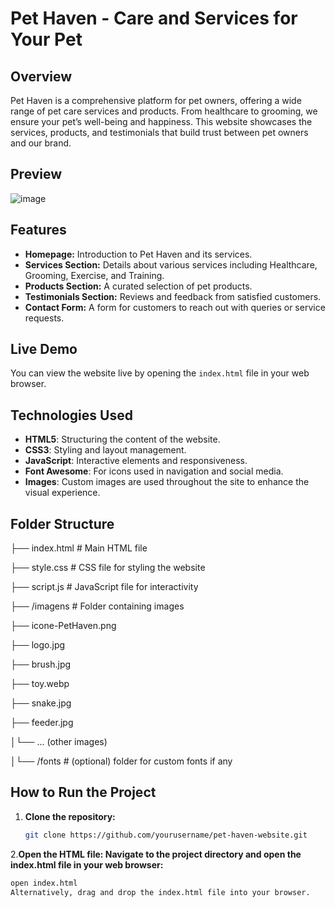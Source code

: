 # Pet Haven - Care and Services for Your Pet

## Overview
Pet Haven is a comprehensive platform for pet owners, offering a wide range of pet care services and products. From healthcare to grooming, we ensure your pet’s well-being and happiness. This website showcases the services, products, and testimonials that build trust between pet owners and our brand.

## Preview
![image](https://github.com/user-attachments/assets/d07b8b1b-ab61-4b7e-b8f3-edb0d42256af)

## Features
- **Homepage:** Introduction to Pet Haven and its services.
- **Services Section:** Details about various services including Healthcare, Grooming, Exercise, and Training.
- **Products Section:** A curated selection of pet products.
- **Testimonials Section:** Reviews and feedback from satisfied customers.
- **Contact Form:** A form for customers to reach out with queries or service requests.

## Live Demo
You can view the website live by opening the `index.html` file in your web browser.

## Technologies Used
- **HTML5**: Structuring the content of the website.
- **CSS3**: Styling and layout management.
- **JavaScript**: Interactive elements and responsiveness.
- **Font Awesome**: For icons used in navigation and social media.
- **Images**: Custom images are used throughout the site to enhance the visual experience.

## Folder Structure

├── index.html # Main HTML file 

├── style.css # CSS file for styling the website 

├── script.js # JavaScript file for interactivity 

├── /imagens # Folder containing images 

├── icone-PetHaven.png 

├── logo.jpg 

├── brush.jpg 

├── toy.webp  

├── snake.jpg  

├── feeder.jpg 

│└── ... (other images) 

│└── /fonts # (optional) folder for custom fonts if any


## How to Run the Project

1. **Clone the repository:**
   ```bash
   git clone https://github.com/yourusername/pet-haven-website.git

2.**Open the HTML file: Navigate to the project directory and open the index.html file in your web browser:**
   ```bash
   open index.html
Alternatively, drag and drop the index.html file into your browser.

